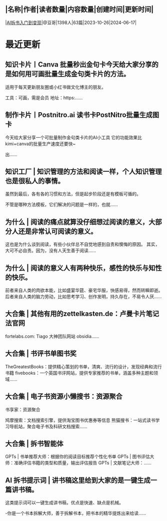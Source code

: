 |名称|作者|读者数量|内容数量|创建时间|更新时间|
---
|[AI拆书入门到变现](https://xiaobot.net/p/doumo2?refer=0b133df9-27dc-423b-8101-639049001c13)|@豆哥|1398人|63篇|2023-10-26|2024-06-17|

# 最近更新
## 知识卡片丨Canva 批量秒出金句卡今天给大家分享的是如何用可画批量生成金句类卡片的方法。
适用于每天更新朋友圈或小红书做文化博主的朋友。

工具：可画，需是会员
地址：https:......
## 制作卡片丨Postnitro.ai 读书卡PostNitro批量生成图卡
今天给大家分享一个可批量制作金句类卡片的AI小工具
它的功能效果比kimi+canva的批量生产速度还要快~

出......
## 知识工厂 | 知识管理的方法和阅读一样，个人知识管理也是很私人的事情。
虽然到最后，各有各的习惯和方法，但是起步阶段还是有模板可循的。

不管是哪种方法模板，它们解决的问题是一样的，也就......
## 为什么 | 阅读的痛点就算没仔细想过阅读的意义，大部分人还是非常认可阅读的意义。
这也是为什么谈到阅读，有些小伙伴总不自觉地感到自责和懊悔的原因。
其实，大可不必自责。因为，没有人天生善于阅读......
## 为什么 | 阅读的意义人有两种快乐，感性的快乐与知性的快乐。​
前者来自人类的肉欲本能，比如盛宴华筵、豪宅华服，快感易得，然而转瞬即逝。后者来自人类的脑力劳动，比如思考学习、创作发明，持久存在，不易令人厌......
## 大合集 | 其他有用的zettelkasten.de：卢曼卡片笔记法官网
fortelabs.com: Tiago 大神团队网站
obsidia......
## 大合集 | 书评书单图书奖
TheGreatestBooks：提供精心策划的书单，清爽、流行的设计，发现经典和流行书籍
fivebooks：一个英国书评网站，提供专家推荐的书单，涵盖多种主题和领域......
## 大合集 | 电子书资源小懒搜书：资源聚合
书享家：资源聚合

鸠摩搜索：文档搜索引擎，提供淘宝图书优惠券等信息
熊猫搜书：一站式读书学习导航站，聚合电子书及科研文档搜索......
## 大合集 | 拆书智能体
GPTs | 书单推荐大师：根据你的阅读目标推荐个性化书单
GPTs | 图书评估大师：准确评估书籍的类型和质量，输出评估报告
GPTs | 文献笔记大师：......
## AI 拆书提示词 | 讲书稿这里给到大家的是一键生成一篇讲书稿。
这类提示词可以一键生成讲书稿，优点是快速、缺点是机械。

-你是一个书本拆解大师，善于拆解书本，把书本的精华提炼出来给读......


